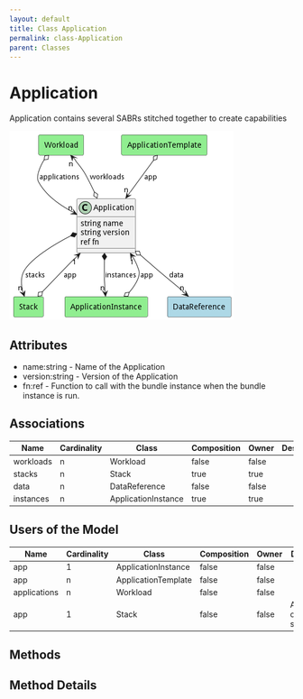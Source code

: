 ```yaml
---
layout: default
title: Class Application
permalink: class-Application
parent: Classes
---
```


# Application

Application contains several SABRs stitched together to create capabilities

![Logical Diagram](./logical.png)

## Attributes

* name:string - Name of the Application
* version:string - Version of the Application
* fn:ref - Function to call with the bundle instance when the bundle instance is run.


## Associations

| Name | Cardinality | Class | Composition | Owner | Description |
| --- | --- | --- | --- | --- | --- |
| workloads | n | Workload | false | false |  |
| stacks | n | Stack | true | true |  |
| data | n | DataReference | false | false |  |
| instances | n | ApplicationInstance | true | true |  |



## Users of the Model

| Name | Cardinality | Class | Composition | Owner | Description |
| --- | --- | --- | --- | --- | --- |
| app | 1 | ApplicationInstance | false | false |  |
| app | n | ApplicationTemplate | false | false |  |
| applications | n | Workload | false | false |  |
| app | 1 | Stack | false | false | Applications of the stacks |





## Methods


<h2>Method Details</h2>
    

